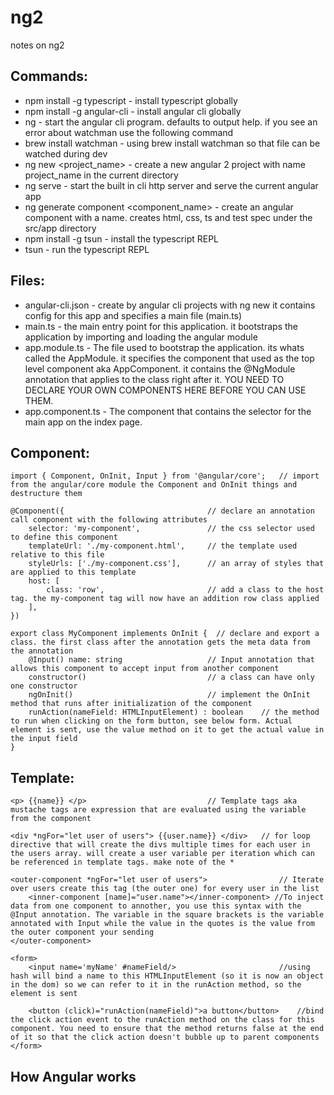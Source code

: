 # ng2
notes on ng2

## Commands:
- npm install -g typescript						- install typescript globally
- npm install -g angular-cli					- install angular cli globally
- ng 											- start the angular cli program. defaults to output help. if you see an error about watchman use the following command
- brew install watchman							- using brew install watchman so that file can be watched during dev
- ng new <project_name>							- create a new angular 2 project with name project_name in the current directory
- ng serve										- start the built in cli http server and serve the current angular app
- ng generate component <component_name>		- create an angular component with a name. creates html, css, ts and test spec under the src/app directory
- npm install -g tsun							- install the typescript REPL
- tsun											- run the typescript REPL


## Files:
- angular-cli.json 								- create by angular cli projects with ng new <name> it contains config for this app and specifies a main file (main.ts)
- main.ts 										- the main entry point for this application. it bootstraps the application by importing and loading the angular module
- app.module.ts									- The file used to bootstrap the application. its whats called the AppModule. it specifies the component that used as the top level component aka AppComponent. it contains the @NgModule annotation that applies to the class right after it. YOU NEED TO DECLARE YOUR OWN COMPONENTS HERE BEFORE YOU CAN USE THEM.
- app.component.ts 								- The component that contains the selector for the main app on the index page.




## Component:
```
import { Component, OnInit, Input } from '@angular/core';	// import from the angular/core module the Component and OnInit things and destructure them
```

```
@Component({								// declare an annotation call component with the following attributes
	selector: 'my-component',				// the css selector used to define this component
	templateUrl: './my-component.html',		// the template used relative to this file
	styleUrls: ['./my-component.css'],		// an array of styles that are applied to this template
	host: [
		class: 'row',						// add a class to the host tag. the my-component tag will now have an addition row class applied
	],
})

export class MyComponent implements OnInit {  // declare and export a class. the first class after the annotation gets the meta data from the annotation
	@Input() name: string					// Input annotation that allows this component to accept input from another component
	constructor()							// a class can have only one constructor
	ngOnInit()								// implement the OnInit method that runs after initialization of the component
	runAction(nameField: HTMLInputElement) : boolean 	// the method to run when clicking on the form button, see below form. Actual element is sent, use the value method on it to get the actual value in the input field
}
```

## Template:
```
<p> {{name}} </p>							// Template tags aka mustache tags are expression that are evaluated using the variable from the component

<div *ngFor="let user of users"> {{user.name}} </div>	// for loop directive that will create the divs multiple times for each user in the users array. will create a user variable per iteration which can be referenced in template tags. make note of the *

<outer-component *ngFor="let user of users">				// Iterate over users create this tag (the outer one) for every user in the list
	<inner-component [name]="user.name"></inner-component> //To inject data from one component to annother, you use this syntax with the @Input annotation. The variable in the square brackets is the variable annotated with Input while the value in the quotes is the value from the outer component your sending
</outer-component>

<form>
	<input name='myName' #nameField/>						//using hash will bind a name to this HTMLInputElement (so it is now an object in the dom) so we can refer to it in the runAction method, so the element is sent

	<button (click)="runAction(nameField)">a button</button>	//bind the click action event to the runAction method on the class for this component. You need to ensure that the method returns false at the end of it so that the click action doesn't bubble up to parent components
</form>
```

## How Angular works













